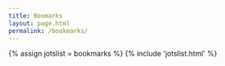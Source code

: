 ```yaml
---
title: Boomarks
layout: page.html
permalink: /bookmarks/
---
```


{% assign jotslist = bookmarks %} {% include 'jotslist.html' %}
